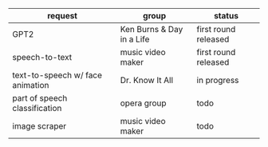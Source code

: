 | request                       | group                     | status      |
|-------------------------------|---------------------------|-------------|
| GPT2                          | Ken Burns & Day in a Life | first round released |
| speech-to-text                | music video maker         | first round released |
| text-to-speech w/ face animation | Dr. Know It All | in progress |
| part of speech classification | opera group               | todo        |
| image scraper                 | music video maker         | todo        |
